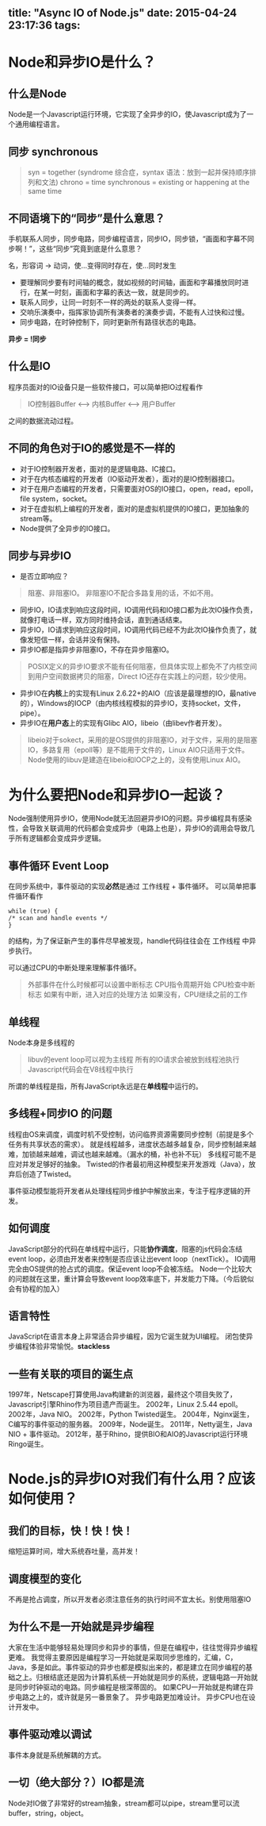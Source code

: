 title: "Async IO of Node.js"
date: 2015-04-24 23:17:36
tags:
---
# Node和异步IO是什么？

## 什么是Node
Node是一个Javascript运行环境，它实现了全异步的IO，使Javascript成为了一个通用编程语言。

## 同步 synchronous
>syn = together (syndrome 综合症，syntax 语法：放到一起并保持顺序排列和文法)
chrono = time
synchronous = existing or happening at the same time

<!--more-->
## 不同语境下的“同步”是什么意思？

手机联系人同步，同步电路，同步编程语言，同步IO，同步锁，“画面和字幕不同步啊！”，这些“同步”究竟到底是什么意思？

名，形容词 -> 动词，使...变得同时存在，使...同时发生

- 要理解同步要有时间轴的概念，就如视频的时间轴，画面和字幕播放同时进行，在某一时刻，画面和字幕的表达一致，就是同步的。
- 联系人同步，让同一时刻不一样的两处的联系人变得一样。
- 交响乐演奏中，指挥家协调所有演奏者的演奏步调，不能有人过快和过慢。
- 同步电路，在时钟控制下，同时更新所有路径状态的电路。

**异步 = !同步**

## 什么是IO
程序员面对的IO设备只是一些软件接口，可以简单把IO过程看作
>IO控制器Buffer <--> 内核Buffer <--> 用户Buffer

之间的数据流动过程。

## 不同的角色对于IO的感觉是不一样的

- 对于IO控制器开发者，面对的是逻辑电路、IC接口。
- 对于在内核态编程的开发者（IO驱动开发者），面对的是IO控制器接口。
- 对于在用户态编程的开发者，只需要面对OS的IO接口，open，read，epoll，file system，socket。
- 对于在虚拟机上编程的开发者，面对的是虚拟机提供的IO接口，更加抽象的stream等。
- Node提供了全异步的IO接口。

## 同步与异步IO
- 是否立即响应？
>阻塞、非阻塞IO。
非阻塞IO不配合多路复用的话，不如不用。
- 同步IO，IO请求到响应这段时间，IO调用代码和IO接口都为此次IO操作负责，就像打电话一样，双方同时维持会话，直到通话结束。
- 异步IO，IO请求到响应这段时间，IO调用代码已经不为此次IO操作负责了，就像发短信一样，会话并没有保持。
- 异步IO都是指异步非阻塞IO，不存在异步阻塞IO。
>POSIX定义的异步IO要求不能有任何阻塞，但具体实现上都免不了内核空间到用户空间数据拷贝的阻塞，Direct IO还存在实践上的问题，较少使用。
- 异步IO在**内核**上的实现有Linux 2.6.22+的AIO（应该是最理想的IO，最native的），Windows的IOCP（由内核线程模拟的异步IO，支持socket，文件，pipe）。
- 异步IO在**用户态**上的实现有Glibc AIO，libeio（由libev作者开发）。
>libeio对于sokect，采用的是OS提供的非阻塞IO，对于文件，采用的是阻塞IO，多路复用（epoll等）是不能用于文件的，Linux AIO只适用于文件。
Node使用的libuv是建造在libeio和IOCP之上的，没有使用Linux AIO。

# 为什么要把Node和异步IO一起谈？
Node强制使用异步IO，使用Node就无法回避异步IO的问题。异步编程具有感染性，会导致关联调用的代码都会变成异步（电路上也是），异步IO的调用会导致几乎所有逻辑都会变成异步逻辑。

## 事件循环 Event Loop
在同步系统中，事件驱动的实现**必然**是通过 工作线程 + 事件循环。
可以简单把事件循环看作

    while (true) {
    /* scan and handle events */
    }

的结构，为了保证新产生的事件尽早被发现，handle代码往往会在 工作线程 中异步执行。

可以通过CPU的中断处理来理解事件循环。
>外部事件在什么时候都可以设置中断标志
CPU指令周期开始
CPU检查中断标志
如果有中断，进入对应的处理方法
如果没有，CPU继续之前的工作

## 单线程
Node本身是多线程的
>libuv的event loop可以视为主线程
所有的IO请求会被放到线程池执行
Javascript代码会在V8线程中执行

所谓的单线程是指，所有JavaScript永远是在**单线程**中运行的。

## 多线程+同步IO 的问题
线程由OS来调度，调度时机不受控制，访问临界资源需要同步控制（前提是多个任务有共享状态的需求）。
就是线程越多，进度状态越多越复杂，同步控制越来越难，加锁越来越难，调试也越来越难。（漏水的桶，补也补不玩）
多线程可能不是应对并发足够好的抽象。
Twisted的作者最初用这种模型来开发游戏（Java），放弃后创造了Twisted。

事件驱动模型能将开发者从处理线程同步维护中解放出来，专注于程序逻辑的开发。

## 如何调度
JavaScript部分的代码在单线程中运行，只能**协作调度**，阻塞的js代码会冻结event loop，必须由开发者来控制是否应该让出event loop（nextTick）。
IO调用完全由OS提供的抢占式的调度。保证event loop不会被冻结。
Node一个比较大的问题就在这里，重计算会导致event loop效率底下，并发能力下降。（今后貌似会有协程的加入）

## 语言特性
JavaScript在语言本身上非常适合异步编程，因为它诞生就为UI编程。
闭包使异步编程体验非常愉悦。**stackless**

## 一些有关联的项目的诞生点
1997年，Netscape打算使用Java构建新的浏览器，最终这个项目失败了，Javascript引擎Rhino作为项目遗产而诞生。
2002年，Linux 2.5.44 epoll。
2002年，Java NIO。
2002年，Python Twisted诞生。
2004年，Nginx诞生，C编写的事件驱动的服务器。
2009年，Node诞生。
2011年，Netty诞生，Java NIO + 事件驱动。
2012年，基于Rhino，提供BIO和AIO的Javascript运行环境Ringo诞生。

# Node.js的异步IO对我们有什么用？应该如何使用？

## 我们的目标，快！快！快！
缩短运算时间，增大系统吞吐量，高并发！

## 调度模型的变化
不再是抢占调度，所以开发者必须注意任务的执行时间不宜太长。别使用阻塞IO

## 为什么不是一开始就是异步编程
大家在生活中能够轻易处理同步和异步的事情，但是在编程中，往往觉得异步编程更难。
我觉得主要原因是编程学习一开始就是采取同步思维的，汇编，C，Java，多是如此。事件驱动的异步也都是模拟出来的，都是建立在同步编程的基础之上。归根结底还是因为计算机系统一开始就是同步的系统，逻辑电路一开始就是同步时钟驱动的电路。同步编程是根深蒂固的。
如果CPU一开始就是构建在异步电路之上的，或许就是另一番景象了。
异步电路更加难设计。
异步CPU也在设计开发中。

## 事件驱动难以调试
事件本身就是系统解耦的方式。

## 一切（绝大部分？）IO都是流
Node对IO做了非常好的stream抽象，stream都可以pipe，stream里可以流buffer，string，object。
